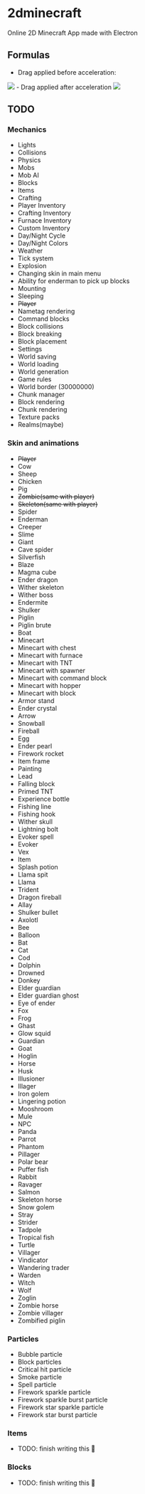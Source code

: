# 2dminecraft
Online 2D Minecraft App made with Electron

## Formulas

- Drag applied before acceleration:
<img src="https://wikimedia.org/api/rest_v1/media/math/render/png/fd9a856ccd8c31f229c9d1c5ce234bc8f69f4d4e">
- Drag applied after acceleration
<img src="https://wikimedia.org/api/rest_v1/media/math/render/png/832c906ce842c0fb9fc493cb3098d1c2bd889f54">

## TODO

### Mechanics
- Lights
- Collisions
- Physics
- Mobs
- Mob AI
- Blocks
- Items
- Crafting
- Player Inventory
- Crafting Inventory
- Furnace Inventory
- Custom Inventory
- Day/Night Cycle
- Day/Night Colors
- Weather
- Tick system
- Explosion
- Changing skin in main menu
- Ability for enderman to pick up blocks
- Mounting
- Sleeping
- ~~Player~~
- Nametag rendering
- Command blocks
- Block collisions
- Block breaking
- Block placement
- Settings
- World saving
- World loading
- World generation
- Game rules
- World border (30000000)
- Chunk manager
- Block rendering
- Chunk rendering
- Texture packs
- Realms(maybe)

### Skin and animations
- ~~Player~~
- Cow
- Sheep
- Chicken
- Pig
- ~~Zombie(same with player)~~
- ~~Skeleton(same with player)~~
- Spider
- Enderman
- Creeper
- Slime
- Giant
- Cave spider
- Silverfish
- Blaze
- Magma cube
- Ender dragon
- Wither skeleton
- Wither boss
- Endermite
- Shulker
- Piglin
- Piglin brute
- Boat
- Minecart
- Minecart with chest
- Minecart with furnace
- Minecart with TNT
- Minecart with spawner
- Minecart with command block
- Minecart with hopper
- Minecart with block
- Armor stand
- Ender crystal
- Arrow
- Snowball
- Fireball
- Egg
- Ender pearl
- Firework rocket
- Item frame
- Painting
- Lead
- Falling block
- Primed TNT
- Experience bottle
- Fishing line
- Fishing hook
- Wither skull
- Lightning bolt
- Evoker spell
- Evoker
- Vex
- Item
- Splash potion
- Llama spit
- Llama
- Trident
- Dragon fireball
- Allay
- Shulker bullet
- Axolotl
- Bee
- Balloon
- Bat
- Cat
- Cod
- Dolphin
- Drowned
- Donkey
- Elder guardian
- Elder guardian ghost
- Eye of ender
- Fox
- Frog
- Ghast
- Glow squid
- Guardian
- Goat
- Hoglin
- Horse
- Husk
- Illusioner
- Illager
- Iron golem
- Lingering potion
- Mooshroom
- Mule
- NPC
- Panda
- Parrot
- Phantom
- Pillager
- Polar bear
- Puffer fish
- Rabbit
- Ravager
- Salmon
- Skeleton horse
- Snow golem
- Stray
- Strider
- Tadpole
- Tropical fish
- Turtle
- Villager
- Vindicator
- Wandering trader
- Warden
- Witch
- Wolf
- Zoglin
- Zombie horse
- Zombie villager
- Zombified piglin

### Particles
- Bubble particle
- Block particles
- Critical hit particle
- Smoke particle
- Spell particle
- Firework sparkle particle
- Firework sparkle burst particle
- Firework star sparkle particle
- Firework star burst particle


### Items
- TODO: finish writing this 🗿

### Blocks
- TODO: finish writing this 🗿